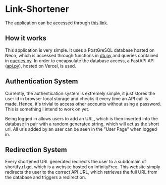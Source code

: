 # Link-Shortener
The application can be accessed through [this link](https://gabrielpazinatto.github.io/pesquisador-de-emendas/).

## How it works
This application is very simple. It uses a PostGreSQL database hosted on Neon, which is accessed through functions in [db.py](./python/db.py) and queries contained in [queries.py](./python/queries.py). In order to encapsulate the database access, a FastAPI API ([api.py](./api.py)), hosted on Vercel, is used.

## Authentication System
Currently, the authentication system is extremely simple, it just stores the user id in browser local storage and checks it every time an API call is made. Hence, it's trivial to access other accounts without using a password. This is something I intend to work on yet.

Being logged in allows users to add an URL, which is then inserted into the database in pair with a random generated string, which will act as the short url. All urls added by an user can be seen in the "User Page" when logged in.

## Redirection System

Every shortened URL generated redirects the user to a subdomain of <a>shortify.rf.gd</a>, which is a website hosted on InfinityFree. This website simply redirects the user to the correct API URL, which retrieves the full URL from the database and triggers a redirection. 

